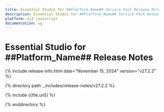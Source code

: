 ```yaml
---
title: Essential Studio for ##Platform_Name## Service Pack Release Release Notes  
description: Essential Studio for ##Platform_Name## Service Pack Release Release Notes  
platform: ej2-javascript
documentation: ug
---
```


# Essential Studio for ##Platform_Name##  Release Notes  

{% include release-info.html date="November 15, 2024"  version="v27.2.2" %}

{% directory path: _includes/release-notes/v27.2.2 %}

{% include {{file.url}} %}

{% enddirectory %}